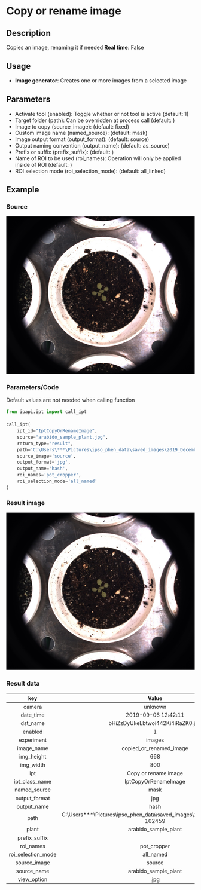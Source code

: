 # Copy or rename image

## Description

Copies an image, renaming it if needed
**Real time**: False

## Usage

- **Image generator**: Creates one or more images from a selected image

## Parameters

- Activate tool (enabled): Toggle whether or not tool is active (default: 1)
- Target folder (path): Can be overridden at process call (default: )
- Image to copy (source_image): (default: fixed)
- Custom image name (named_source): (default: mask)
- Image output format (output_format): (default: source)
- Output naming convention (output_name): (default: as_source)
- Prefix or suffix (prefix_suffix): (default: )
- Name of ROI to be used (roi_names): Operation will only be applied inside of ROI (default: )
- ROI selection mode (roi_selection_mode): (default: all_linked)

## Example

### Source

![Source image](images/arabido_sample_plant.jpg)

### Parameters/Code

Default values are not needed when calling function

```python
from ipapi.ipt import call_ipt

call_ipt(
    ipt_id="IptCopyOrRenameImage",
    source="arabido_sample_plant.jpg",
    return_type="result",
    path='C:\Users\***\Pictures\ipso_phen_data\saved_images\2019_December_24-102459',
    source_image='source',
    output_format='jpg',
    output_name='hash',
    roi_names='pot_cropper',
    roi_selection_mode='all_named'
)
```

### Result image

![Result image](images/ipt_Copy_or_rename_image.jpg)

### Result data

|        key         |                                    Value                                    |
| :----------------: | :-------------------------------------------------------------------------: |
|       camera       |                                   unknown                                   |
|     date_time      |                             2019-09-06 12:42:11                             |
|      dst_name      |                      bHiZzDyUkeLbtwoi442Ki4iRaZK0.jpg                       |
|      enabled       |                                      1                                      |
|     experiment     |                                   images                                    |
|     image_name     |                           copied_or_renamed_image                           |
|     img_height     |                                     668                                     |
|     img_width      |                                     800                                     |
|        ipt         |                            Copy or rename image                             |
|   ipt_class_name   |                            IptCopyOrRenameImage                             |
|    named_source    |                                    mask                                     |
|   output_format    |                                     jpg                                     |
|    output_name     |                                    hash                                     |
|        path        | C:\Users\*\*\*\Pictures\ipso_phen_data\saved_images\2019_December_24-102459 |
|       plant        |                            arabido_sample_plant                             |
|   prefix_suffix    |                                                                             |
|     roi_names      |                                 pot_cropper                                 |
| roi_selection_mode |                                  all_named                                  |
|    source_image    |                                   source                                    |
|    source_name     |                            arabido_sample_plant                             |
|    view_option     |                                    .jpg                                     |

